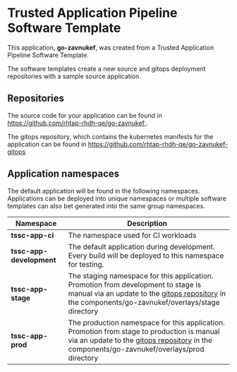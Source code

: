 # Trusted Application Pipeline Software Template

This application, **go-zavnukef**, was created from a Trusted Application Pipeline Software Template.

The software templates create a new source and gitops deployment repositories with a sample source application. 

## Repositories

The source code for your application can be found in [https://github.com/rhtap-rhdh-qe/go-zavnukef ](https://github.com/rhtap-rhdh-qe/go-zavnukef ).
 
The gitops repository, which contains the kubernetes manifests for the application can be found in 
[https://github.com/rhtap-rhdh-qe/go-zavnukef-gitops ](https://github.com/rhtap-rhdh-qe/go-zavnukef-gitops ) 

## Application namespaces 

The default application will be found in the following namespaces. Applications can be deployed into unique namespaces or multiple software templates can also bet generated into the same group namespaces.  

|  Namespace   |  Description   |  
| -------- | -------- |
| **tssc-app-ci** | The namespace used for CI workloads |
| **tssc-app-development** | The default application during development. Every build will be deployed to this namespace for testing. |
| **tssc-app-stage** | The staging namespace for this application. Promotion from development to stage is manual via an update to the [gitops repository](https://github.com/rhtap-rhdh-qe/go-zavnukef-gitops ) in the components/go-zavnukef/overlays/stage directory |
| **tssc-app-prod** | The production namespace for this application. Promotion from stage to production is manual via an update to the [gitops repository](https://github.com/rhtap-rhdh-qe/go-zavnukef-gitops ) in the components/go-zavnukef/overlays/prod directory |